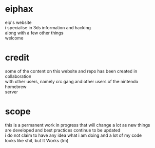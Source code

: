 # eiphax
eip's website\
i specialise in 3ds information and hacking\
along with a few other things\
welcome
# credit
some of the content on this website and repo has been created in collaboration\
with other users, namely crc gang and other users of the nintendo homebrew\
server
# scope
this is a permanent work in progress that will change a lot as new things\
are developed and best practices continue to be updated\
i do not claim to have any idea what i am doing and a lot of my code\
looks like shit, but It Works (tm)
